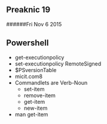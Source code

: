 Preaknic 19
-----------
######Fri Nov 6 2015


Powershell
----------

- get-executionpolicy
- set-executionpolicy RemoteSigned
- $PSversionTable
- micit.com8
- Commandlets are Verb-Noun
  - set-item
  - remove-item
  - get-item
  - new-item
- man get-item


